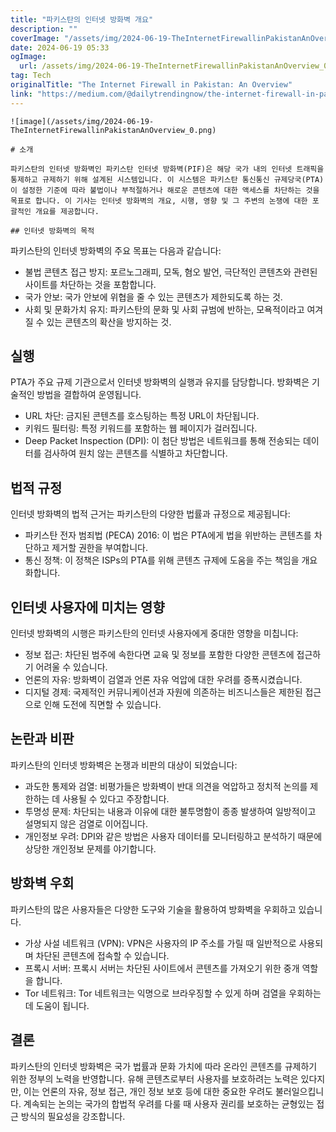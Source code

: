 ```yaml
---
title: "파키스탄의 인터넷 방화벽 개요"
description: ""
coverImage: "/assets/img/2024-06-19-TheInternetFirewallinPakistanAnOverview_0.png"
date: 2024-06-19 05:33
ogImage: 
  url: /assets/img/2024-06-19-TheInternetFirewallinPakistanAnOverview_0.png
tag: Tech
originalTitle: "The Internet Firewall in Pakistan: An Overview"
link: "https://medium.com/@dailytrendingnow/the-internet-firewall-in-pakistan-an-overview-5172eaffed6b"
---
```



```
![image](/assets/img/2024-06-19-TheInternetFirewallinPakistanAnOverview_0.png)

# 소개

파키스탄의 인터넷 방화벽인 파키스탄 인터넷 방화벽(PIF)은 해당 국가 내의 인터넷 트래픽을 통제하고 규제하기 위해 설계된 시스템입니다. 이 시스템은 파키스탄 통신통신 규제당국(PTA)이 설정한 기준에 따라 불법이나 부적절하거나 해로운 콘텐츠에 대한 액세스를 차단하는 것을 목표로 합니다. 이 기사는 인터넷 방화벽의 개요, 시행, 영향 및 그 주변의 논쟁에 대한 포괄적인 개요를 제공합니다.

## 인터넷 방화벽의 목적
```

<div class="content-ad"></div>

파키스탄의 인터넷 방화벽의 주요 목표는 다음과 같습니다:

- 불법 콘텐츠 접근 방지: 포르노그래피, 모독, 혐오 발언, 극단적인 콘텐츠와 관련된 사이트를 차단하는 것을 포함합니다.
- 국가 안보: 국가 안보에 위협을 줄 수 있는 콘텐츠가 제한되도록 하는 것.
- 사회 및 문화가치 유지: 파키스탄의 문화 및 사회 규범에 반하는, 모욕적이라고 여겨질 수 있는 콘텐츠의 확산을 방지하는 것.

## 실행

PTA가 주요 규제 기관으로서 인터넷 방화벽의 실행과 유지를 담당합니다. 방화벽은 기술적인 방법을 결합하여 운영됩니다.

<div class="content-ad"></div>

- URL 차단: 금지된 콘텐츠를 호스팅하는 특정 URL이 차단됩니다.
- 키워드 필터링: 특정 키워드를 포함하는 웹 페이지가 걸러집니다.
- Deep Packet Inspection (DPI): 이 첨단 방법은 네트워크를 통해 전송되는 데이터를 검사하여 원치 않는 콘텐츠를 식별하고 차단합니다.

## 법적 규정

인터넷 방화벽의 법적 근거는 파키스탄의 다양한 법률과 규정으로 제공됩니다:

- 파키스탄 전자 범죄법 (PECA) 2016: 이 법은 PTA에게 법을 위반하는 콘텐츠를 차단하고 제거할 권한을 부여합니다.
- 통신 정책: 이 정책은 ISPs의 PTA를 위해 콘텐츠 규제에 도움을 주는 책임을 개요화합니다.

<div class="content-ad"></div>

## 인터넷 사용자에 미치는 영향

인터넷 방화벽의 시행은 파키스탄의 인터넷 사용자에게 중대한 영향을 미칩니다:

- 정보 접근: 차단된 범주에 속한다면 교육 및 정보를 포함한 다양한 콘텐츠에 접근하기 어려울 수 있습니다.
- 언론의 자유: 방화벽이 검열과 언론 자유 억압에 대한 우려를 증폭시켰습니다.
- 디지털 경제: 국제적인 커뮤니케이션과 자원에 의존하는 비즈니스들은 제한된 접근으로 인해 도전에 직면할 수 있습니다.

## 논란과 비판

<div class="content-ad"></div>

파키스탄의 인터넷 방화벽은 논쟁과 비판의 대상이 되었습니다:

- 과도한 통제와 검열: 비평가들은 방화벽이 반대 의견을 억압하고 정치적 논의를 제한하는 데 사용될 수 있다고 주장합니다.
- 투명성 문제: 차단되는 내용과 이유에 대한 불투명함이 종종 발생하여 일방적이고 설명되지 않은 검열로 이어집니다.
- 개인정보 우려: DPI와 같은 방법은 사용자 데이터를 모니터링하고 분석하기 때문에 상당한 개인정보 문제를 야기합니다.

## 방화벽 우회

파키스탄의 많은 사용자들은 다양한 도구와 기술을 활용하여 방화벽을 우회하고 있습니다.

<div class="content-ad"></div>

- 가상 사설 네트워크 (VPN): VPN은 사용자의 IP 주소를 가릴 때 일반적으로 사용되며 차단된 콘텐츠에 접속할 수 있습니다.
- 프록시 서버: 프록시 서버는 차단된 사이트에서 콘텐츠를 가져오기 위한 중개 역할을 합니다.
- Tor 네트워크: Tor 네트워크는 익명으로 브라우징할 수 있게 하며 검열을 우회하는 데 도움이 됩니다.

## 결론

파키스탄의 인터넷 방화벽은 국가 법률과 문화 가치에 따라 온라인 콘텐츠를 규제하기 위한 정부의 노력을 반영합니다. 유해 콘텐츠로부터 사용자를 보호하려는 노력은 있다지만, 이는 언론의 자유, 정보 접근, 개인 정보 보호 등에 대한 중요한 우려도 불러일으킵니다. 계속되는 논의는 국가의 합법적 우려를 다룰 때 사용자 권리를 보호하는 균형있는 접근 방식의 필요성을 강조합니다.